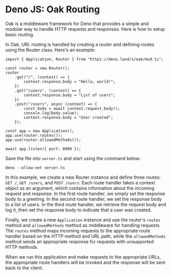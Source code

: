 # Deno JS: Oak Routing
Oak is a middleware framework for Deno that provides a simple and modular way to handle HTTP requests and responses. Here is how to setup basic routing.

In Oak, URL routing is handled by creating a router and defining routes using the Router class. Here's an example:
```
import { Application, Router } from "https://deno.land/x/oak/mod.ts";

const router = new Router();
router
    .get("/", (context) => {
        context.response.body = "Hello, world!";
    })
    .get("/users", (context) => {
        context.response.body = "List of users";
    })
    .post("/users", async (context) => {
        const body = await context.request.body();
        console.log(body.value);
        context.response.body = "User created";
    });

const app = new Application();
app.use(router.routes());
app.use(router.allowedMethods());

await app.listen({ port: 8000 });
```

Save the file into `server.ts` and start using the command below:
```
deno --allow-net server.ts
```

In this example, we create a new Router instance and define three routes: `GET /`, `GET /users`, and `POST /users`. Each route handler takes a context object as an argument, which contains information about the incoming request and response. In the first route handler, we simply set the response body to a greeting. In the second route handler, we set the response body to a list of users. In the third route handler, we retrieve the request body and log it, then set the response body to indicate that a user was created.

Finally, we create a new `Application` instance and use the router's `routes` method and `allowedMethods` method as middleware for handling requests. The `routes` method maps incoming requests to the appropriate route handler based on the HTTP method and URL path, while the `allowedMethods` method sends an appropriate response for requests with unsupported HTTP methods.

When we run this application and make requests to the appropriate URLs, the appropriate route handlers will be invoked and the response will be sent back to the client.